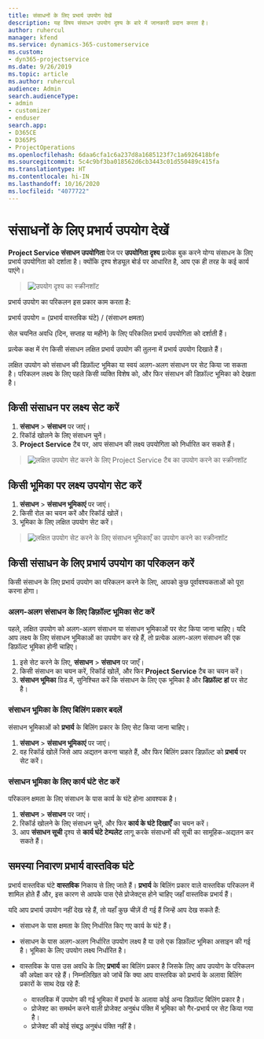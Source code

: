 ```yaml
---
title: संसाधनों के लिए प्रभार्य उपयोग देखें
description: यह विषय संसाधन उपयोग दृश्य के बारे में जानकारी प्रदान करता है।
author: ruhercul
manager: kfend
ms.service: dynamics-365-customerservice
ms.custom:
- dyn365-projectservice
ms.date: 9/26/2019
ms.topic: article
ms.author: ruhercul
audience: Admin
search.audienceType:
- admin
- customizer
- enduser
search.app:
- D365CE
- D365PS
- ProjectOperations
ms.openlocfilehash: 6daa6cfa1c6a237d8a1685123f7c1a6926418bfe
ms.sourcegitcommit: 5c4c9bf3ba018562d6cb3443c01d550489c415fa
ms.translationtype: HT
ms.contentlocale: hi-IN
ms.lasthandoff: 10/16/2020
ms.locfileid: "4077722"
---
```

# <a name="view-chargeable-utilization-for-resources"></a>संसाधनों के लिए प्रभार्य उपयोग देखें
 
**Project Service संसाधन उपयोगिता** पेज पर **उपयोगिता दृश्य** प्रत्येक बुक करने योग्य संसाधन के लिए प्रभार्य उपयोगिता को दर्शाता है। क्योंकि दृश्य शेड्यूल बोर्ड पर आधारित है, आप एक ही तरह के कई कार्य पाएंगे।

> ![उपयोग दृश्य का स्क्रीनशॉट](media/FAQ-utilization-1.png)
 

प्रभार्य उपयोग का परिकलन इस प्रकार काम करता है:

   प्रभार्य उपयोग = (प्रभार्य वास्तविक घंटे) / (संसाधन क्षमता)

सेल चयनित अवधि (दिन, सप्ताह या महीने) के लिए परिकलित प्रभार्य उपयोगिता को दर्शाती हैं।

प्रत्येक कक्ष में रंग किसी संसाधन लक्षित प्रभार्य उपयोग की तुलना में प्रभार्य उपयोग दिखाते हैं। 

लक्षित उपयोग को संसाधन की डिफ़ॉल्ट भूमिका या स्वयं अलग-अलग संसाधन पर सेट किया जा सकता है। परिकलन लक्ष्य के लिए पहले किसी व्यक्ति विशेष को, और फिर संसाधन की डिफ़ॉल्ट भूमिका को देखता है।

## <a name="set-target-on-a-resource"></a>किसी संसाधन पर लक्ष्य सेट करें

1. **संसाधन** \> **संसाधन** पर जाएं। 
2. रिकॉर्ड खोलने के लिए संसाधन चुनें। 
3. **Project Service** टैब पर, आप संसाधन की लक्ष्य उपयोगिता को निर्धारित कर सकते हैं।

> ![लक्षित उपयोग सेट करने के लिए Project Service टैब का उपयोग करने का स्क्रीनशॉट](media/FAQ-utilization-2.png)
 
## <a name="set-target-utilization-on-a-role"></a>किसी भूमिका पर लक्ष्य उपयोग सेट करें

1. **संसाधन** \> **संसाधन भूमिकाएं** पर जाएं। 
2. किसी रोल का चयन करें और रिकॉर्ड खोलें। 
3. भूमिका के लिए लक्षित उपयोग सेट करें।

> ![लक्षित उपयोग सेट करने के लिए संसाधन भूमिकाएँ का उपयोग करने का स्क्रीनशॉट](media/FAQ-utilization-3.png)
 
## <a name="calculate-chargeable-utilization-for-a-resource"></a>किसी संसाधन के लिए प्रभार्य उपयोग का परिकलन करें

किसी संसाधन के लिए प्रभार्य उपयोग का परिकलन करने के लिए, आपको कुछ पूर्वावश्यकताओं को पूरा करना होगा। 

### <a name="set-default-role-for-individual-resource"></a>अलग-अलग संसाधन के लिए डिफ़ॉल्ट भूमिका सेट करें

पहले, लक्षित उपयोग को अलग-अलग संसाधन या संसाधन भूमिकाओं पर सेट किया जाना चाहिए। यदि आप लक्ष्य के लिए संसाधन भूमिकाओं का उपयोग कर रहे हैं, तो प्रत्येक अलग-अलग संसाधन की एक डिफ़ॉल्ट भूमिका होनी चाहिए। 

1. इसे सेट करने के लिए, **संसाधन** \> **संसाधन** पर जाएँ। 
2. किसी संसाधन का चयन करें, रिकॉर्ड खोलें, और फिर **Project Service** टैब का चयन करें। 
3. **संसाधन भूमिका** ग्रिड में, सुनिश्चित करें कि संसाधन के लिए एक भूमिका है और **डिफ़ॉल्ट** **हां** पर सेट है।
 
### <a name="change-billing-type-for-resource-role"></a>संसाधन भूमिका के लिए बिलिंग प्रकार बदलें

संसाधन भूमिकाओं को **प्रभार्य** के बिलिंग प्रकार के लिए सेट किया जाना चाहिए। 

1. **संसाधन** \> **संसाधन भूमिकाएं** पर जाएं। 
2. वह रिकॉर्ड खोलें जिसे आप अद्यतन करना चाहते हैं, और फिर बिलिंग प्रकार डिफ़ॉल्ट को **प्रभार्य** पर सेट करें।

### <a name="set-working-hours-for-resource-role"></a>संसाधन भूमिका के लिए कार्य घंटे सेट करें
 
परिकलन क्षमता के लिए संसाधन के पास कार्य के घंटे होना आवश्यक है। 

1. **संसाधन** \> **संसाधन** पर जाएं। 
2. रिकॉर्ड खोलने के लिए संसाधन चुनें, और फिर **कार्य के घंटे दिखाएँ** का चयन करें। 
3. आप **संसाधन सूची** दृश्य से **कार्य घंटे टेम्पलेट** लागू करके संसाधनों की सूची का सामूहिक-अद्यतन कर सकते हैं।

## <a name="troubleshooting-chargeable-actual-hours"></a>समस्या निवारण प्रभार्य वास्तविक घंटे

प्रभार्य वास्तविक घंटे **वास्तविक** निकाय से लिए जाते हैं। **प्रभार्य** के बिलिंग प्रकार वाले वास्तविक परिकलन में शामिल होते हैं और, इस कारण से आपके पास ऐसे प्रोजेक्ट्स होने चाहिए जहाँ वास्तविक प्रभार्य हैं।

यदि आप प्रभार्य उपयोग नहीं देख रहे हैं, तो यहाँ कुछ चीज़ें दी गई हैं जिन्हें आप देख सकते हैं:

- संसाधन के पास क्षमता के लिए निर्धारित किए गए कार्य के घंटे हैं।
- संसाधन के पास अलग-अलग निर्धारित उपयोग लक्ष्य है या उसे एक डिफ़ॉल्ट भूमिका असाइन की गई है। भूमिका के लिए उपयोग लक्ष्य निर्धारित है।
- वास्तविक के पास उस अवधि के लिए **प्रभार्य** का बिलिंग प्रकार है जिसके लिए आप उपयोग के परिकलन की अपेक्षा कर रहे हैं। निम्नलिखित को जांचें कि क्या आप वास्तविक को प्रभार्य के अलावा बिलिंग प्रकारों के साथ देख रहे हैं:

  - वास्तविक में उपयोग की गई भूमिका में प्रभार्य के अलावा कोई अन्य डिफ़ॉल्ट बिलिंग प्रकार है।
  - प्रोजेक्ट का समर्थन करने वाली प्रोजेक्ट अनुबंध पंक्ति में भूमिका को गैर-प्रभार्य पर सेट किया गया है।
  - प्रोजेक्ट की कोई संबद्ध अनुबंध पंक्ति नहीं है।

